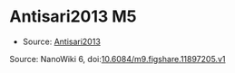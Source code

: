 <a name="material" />

# Antisari2013 M5
<script type="application/ld+json">
  {
    "@context": "https://schema.org/",
    "@type": "ChemicalSubstance",
    "@id": "https://egonw.github.io/nanowiki/nanowiki304.html#material",
    "http://purl.org/dc/terms/conformsTo":
      {
        "@type": "CreativeWork",
        "@id": "https://bioschemas.org/profiles/ChemicalSubstance/0.4-RELEASE/"
      },
    "identfier": "304",
    "name": "Antisari2013 M5",
    "url": "https://egonw.github.io/nanowiki/nanowiki304.html#material",
    "sameAs": "http://127.0.0.1/mediawiki/index.php/Special:URIResolver/Antisari2013_M5"
  }
</script>


* Source: [Antisari2013](articleAntisari2013.md)


Source: NanoWiki 6, doi:[10.6084/m9.figshare.11897205.v1](https://doi.org/10.6084/m9.figshare.11897205.v1)
